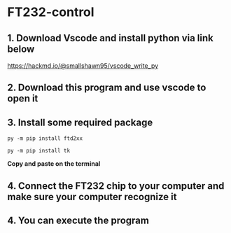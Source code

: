 # FT232-control

## 1. Download Vscode and install python via link below
https://hackmd.io/@smallshawn95/vscode_write_py

## 2. Download this program and use vscode to open it

## 3. Install some required package
```
py -m pip install ftd2xx
```
```
py -m pip install tk
```

**Copy and paste on the terminal**

## 4. Connect the FT232 chip to your computer and make sure your computer recognize it

## 4. You can execute the program
